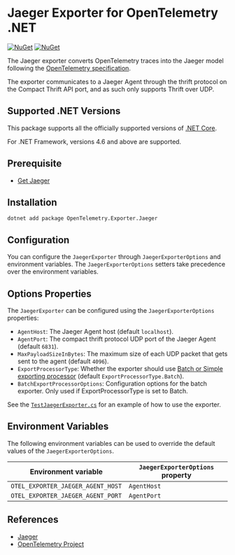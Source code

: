 # Jaeger Exporter for OpenTelemetry .NET

[![NuGet](https://img.shields.io/nuget/v/OpenTelemetry.Exporter.Jaeger.svg)](https://www.nuget.org/packages/OpenTelemetry.Exporter.Jaeger)
[![NuGet](https://img.shields.io/nuget/dt/OpenTelemetry.Exporter.Jaeger.svg)](https://www.nuget.org/packages/OpenTelemetry.Exporter.Jaeger)

The Jaeger exporter converts OpenTelemetry traces into the Jaeger model
following the [OpenTelemetry specification](https://github.com/open-telemetry/opentelemetry-specification/blob/main/specification/trace/sdk_exporters/jaeger.md).

The exporter communicates to a Jaeger Agent through the thrift protocol on
the Compact Thrift API port, and as such only supports Thrift over UDP.

## Supported .NET Versions

This package supports all the officially supported versions of [.NET
Core](https://dotnet.microsoft.com/download/dotnet-core).

For .NET Framework, versions 4.6 and above are supported.

## Prerequisite

* [Get Jaeger](https://www.jaegertracing.io/docs/1.13/getting-started/)

## Installation

```shell
dotnet add package OpenTelemetry.Exporter.Jaeger
```

## Configuration

You can configure the `JaegerExporter` through `JaegerExporterOptions`
and environment variables. The `JaegerExporterOptions` setters
take precedence over the environment variables.

## Options Properties

The `JaegerExporter` can be configured using the `JaegerExporterOptions`
properties:

* `AgentHost`: The Jaeger Agent host (default `localhost`).
* `AgentPort`: The compact thrift protocol UDP port of the Jaeger Agent
  (default `6831`).
* `MaxPayloadSizeInBytes`: The maximum size of each UDP packet that gets
  sent to the agent (default `4096`).
* `ExportProcessorType`: Whether the exporter should use
  [Batch or Simple exporting processor](https://github.com/open-telemetry/opentelemetry-specification/blob/main/specification/trace/sdk.md#built-in-span-processors)
  (default `ExportProcessorType.Batch`).
* `BatchExportProcessorOptions`: Configuration options for the batch exporter.
  Only used if ExportProcessorType is set to Batch.

See the
[`TestJaegerExporter.cs`](../../examples/Console/TestJaegerExporter.cs)
for an example of how to use the exporter.

## Environment Variables

The following environment variables can be used to override the default
values of the `JaegerExporterOptions`.

| Environment variable              | `JaegerExporterOptions` property |
| --------------------------------- | -------------------------------- |
| `OTEL_EXPORTER_JAEGER_AGENT_HOST` | `AgentHost`                      |
| `OTEL_EXPORTER_JAEGER_AGENT_PORT` | `AgentPort`                      |

## References

* [Jaeger](https://www.jaegertracing.io)
* [OpenTelemetry Project](https://opentelemetry.io/)
